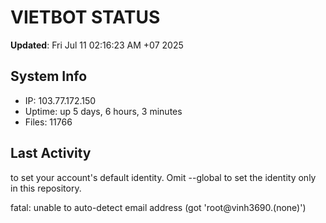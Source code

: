 # VIETBOT STATUS
**Updated**: Fri Jul 11 02:16:23 AM +07 2025

## System Info
- IP: 103.77.172.150
- Uptime: up 5 days, 6 hours, 3 minutes
- Files: 11766

## Last Activity

to set your account's default identity.
Omit --global to set the identity only in this repository.

fatal: unable to auto-detect email address (got 'root@vinh3690.(none)')
